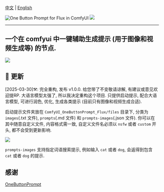 [中文](README-CN.md) | [English](README.md)

![One Button Prompt for Flux in ComfyUI](https://github.com/billwuhao/ComfyUI_OneButtonPrompt_Flux/blob/master/images/example.png)
![](https://github.com/billwuhao/ComfyUI_OneButtonPrompt_Flux/blob/master/images/2025-02-19_20-00-01.png.png)

---

## 一个在 comfyui 中一键辅助生成提示 (用于图像和视频生成等) 的节点.

![](https://github.com/billwuhao/ComfyUI_OneButtonPrompt_Flux/blob/master/images/2025-03-30_03-22-41.png)

## 📣 更新

[2025-03-30]⚒️: 完全重构, 发布 v1.0.0. 给您带了不变敬请谅解, 有建议或意见欢迎提RP. 大语言模型太强了, 所以我决定重构这个项目. 只提供启动提示, 配合大语言模型, 可进行润色, 优化, 生成各类提示 (目前只有图像和视频生成合适).

启动提示文件夹放在 `ComfyUI_OneButtonPrompt_Flux/files` 目录下, 分类为 `images`(.txt 文件), `prompts`(.md 文件) 和 `prompts-images`(.json 文件). 你可以在其中随意自定义文件, 内容格式需一致, 自定义文件名必须以 `nsfw` 或者 `custom` 开头, 都不会受到更新影响.

![](https://github.com/billwuhao/ComfyUI_OneButtonPrompt_Flux/blob/master/images/2025-03-30_03-52-46.png)

`prompts-images` 支持指定词语搜索提示, 例如输入  `cat` 或者 `dog`, 会返得到包含 `cat` 或者 `dog` 的提示.

## 感谢

[OneButtonPrompt](https://github.com/AIrjen/OneButtonPrompt)